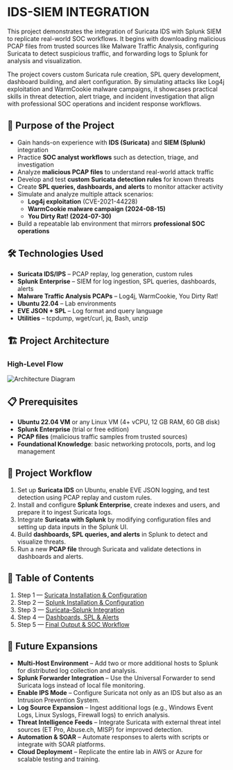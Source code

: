 # IDS-SIEM INTEGRATION
This project demonstrates the integration of Suricata IDS with Splunk SIEM to replicate real-world SOC workflows. It begins with downloading malicious PCAP files from trusted sources like Malware Traffic Analysis, configuring Suricata to detect suspicious traffic, and forwarding logs to Splunk for analysis and visualization.

The project covers custom Suricata rule creation, SPL query development, dashboard building, and alert configuration. By simulating attacks like Log4j exploitation and WarmCookie malware campaigns, it showcases practical skills in threat detection, alert triage, and incident investigation that align with professional SOC operations and incident response workflows.

## 🎯 Purpose of the Project  

- Gain hands-on experience with **IDS (Suricata)** and **SIEM (Splunk)** integration  
- Practice **SOC analyst workflows** such as detection, triage, and investigation  
- Analyze **malicious PCAP files** to understand real-world attack traffic  
- Develop and test **custom Suricata detection rules** for known threats  
- Create **SPL queries, dashboards, and alerts** to monitor attacker activity  
- Simulate and analyze multiple attack scenarios:  
  - **Log4j exploitation** (CVE-2021-44228)  
  - **WarmCookie malware campaign (2024-08-15)**  
  - **You Dirty Rat! (2024-07-30)**  
- Build a repeatable lab environment that mirrors **professional SOC operations**  
 
## 🛠️ Technologies Used  

- **Suricata IDS/IPS** – PCAP replay, log generation, custom rules  
- **Splunk Enterprise** – SIEM for log ingestion, SPL queries, dashboards, alerts  
- **Malware Traffic Analysis PCAPs** – Log4j, WarmCookie, You Dirty Rat!  
- **Ubuntu 22.04** – Lab environments  
- **EVE JSON + SPL** – Log format and query language  
- **Utilities** – tcpdump, wget/curl, jq, Bash, unzip  

## 🏗️ Project Architecture

### High-Level Flow

![Architecture Diagram](https://github.com/user-attachments/assets/d9cae879-4264-42c9-8ef6-d99771cdcaf0)

## 📋 Prerequisites  

- **Ubuntu 22.04 VM** or any Linux VM (4+ vCPU, 12 GB RAM, 60 GB disk)  
- **Splunk Enterprise** (trial or free edition)  
- **PCAP files** (malicious traffic samples from trusted sources)  
- **Foundational Knowledge**: basic networking protocols, ports, and log management  

## 🚀 Project Workflow  

1. Set up **Suricata IDS** on Ubuntu, enable EVE JSON logging, and test detection using PCAP replay and custom rules. <br>
2. Install and configure **Splunk Enterprise**, create indexes and users, and prepare it to ingest Suricata logs.  
3. Integrate **Suricata with Splunk** by modifying configuration files and setting up data inputs in the Splunk UI.  
4. Build **dashboards, SPL queries, and alerts** in Splunk to detect and visualize threats.  
5. Run a new **PCAP file** through Suricata and validate detections in dashboards and alerts.

## 📑 Table of Contents  

1. Step 1 — <a href="https://github.com/punnakavyasri-cyber/ids-siem-integration/blob/main/SuricataSetup.md"> Suricata Installation & Configuration </a>   
2. Step 2 — <a href="https://github.com/punnakavyasri-cyber/ids-siem-integration/blob/main/SplunkSetup.md"> Splunk Installation & Configuration </a>  
3. Step 3 — <a href="https://github.com/punnakavyasri-cyber/ids-siem-integration/blob/main/SuricataSplunkIntegration.md"> Suricata–Splunk Integration </a>  
4. Step 4 — <a href="https://github.com/punnakavyasri-cyber/ids-siem-integration/blob/main/SplunkGUI.md"> Dashboards, SPL & Alerts </a>
5. Step 5 — <a href="https://github.com/punnakavyasri-cyber/ids-siem-integration/blob/main/FinalOutput.md"> Final Output & SOC Workflow </a>

## 🔮 Future Expansions  

- **Multi-Host Environment** – Add two or more additional hosts to Splunk for distributed log collection and analysis.  
- **Splunk Forwarder Integration** – Use the Universal Forwarder to send Suricata logs instead of local file monitoring.  
- **Enable IPS Mode** – Configure Suricata not only as an IDS but also as an Intrusion Prevention System.  
- **Log Source Expansion** – Ingest additional logs (e.g., Windows Event Logs, Linux Syslogs, Firewall logs) to enrich analysis.  
- **Threat Intelligence Feeds** – Integrate Suricata with external threat intel sources (ET Pro, Abuse.ch, MISP) for improved detection.  
- **Automation & SOAR** – Automate responses to alerts with scripts or integrate with SOAR platforms.  
- **Cloud Deployment** – Replicate the entire lab in AWS or Azure for scalable testing and training.  
